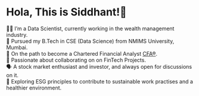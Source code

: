 # Hola, This is Siddhant!👋

👨‍💻 I’m a Data Scientist, currently working in the wealth management industry. <br/>
🏫 Pursued my B.Tech in CSE (Data Science) from NMIMS University, Mumbai. <br/>
💸 On the path to become a Chartered Financial Analyst [CFA&reg;](https://www.cfainstitute.org/en/programs/cfa).<br/>
💭 Passionate about collaborating on on FinTech Projects.<br/>
🗣️ A stock market enthusiast and investor, and always open for discussions on it.<br/>
🏡 Exploring ESG principles to contribute to sustainable work practises and a healthier environment.<br/>

<!--
## 💻 Tech Stack:

### Programming:
![Python](https://img.shields.io/badge/python-3670A0?style=flat&logo=python&logoColor=ffdd54) 
![R](https://img.shields.io/badge/r-%23276DC3.svg?style=flat&logo=r&logoColor=white)
![NumPy](https://img.shields.io/badge/numpy-%23013243.svg?style=flat&logo=numpy&logoColor=white) 
![Matplotlib](https://img.shields.io/badge/Matplotlib-%23ffffff.svg?style=flat&logo=Matplotlib&logoColor=black) 
![Pandas](https://img.shields.io/badge/pandas-%23150458.svg?style=flat&logo=pandas&logoColor=white) 
![Plotly](https://img.shields.io/badge/Plotly-%233F4F75.svg?style=flat&logo=plotly&logoColor=white) 
![scikit-learn](https://img.shields.io/badge/scikit--learn-%23F7931E.svg?style=flat&logo=scikit-learn&logoColor=white) 
![PyTorch](https://img.shields.io/badge/PyTorch-%23EE4C2C.svg?style=flat&logo=PyTorch&logoColor=white) 
![TensorFlow](https://img.shields.io/badge/TensorFlow-%23FF6F00.svg?style=flat&logo=TensorFlow&logoColor=white)
![Scipy](https://img.shields.io/badge/SciPy-%230C55A5.svg?style=flat&logo=scipy&logoColor=%white) 
![mlflow](https://img.shields.io/badge/mlflow-%23d9ead3.svg?style=flat&logo=numpy&logoColor=blue)  
![Shell Script](https://img.shields.io/badge/shell_script-%23121011.svg?style=flat&logo=gnu-bash&logoColor=white) 
![Anaconda](https://img.shields.io/badge/Anaconda-%2344A833.svg?style=flat&logo=anaconda&logoColor=white)

### Cloud Platforms:
![AWS](https://img.shields.io/badge/AWS-%23FF9900.svg?style=flat&logo=amazon-aws&logoColor=white) 
![Azure](https://img.shields.io/badge/azure-%230072C6.svg?style=flat&logo=microsoftazure&logoColor=white) 
![Google Cloud](https://img.shields.io/badge/GoogleCloud-%234285F4.svg?style=flat&logo=google-cloud&logoColor=white) 
![Heroku](https://img.shields.io/badge/heroku-%23430098.svg?style=flat&logo=heroku&logoColor=white) 
![Oracle](https://img.shields.io/badge/Oracle-F80000?style=flat&logo=oracle&logoColor=white) 

### Big Data
![Apache Spark](https://img.shields.io/badge/Apache%20Spark-FDEE21?style=flat&logo=apachespark&logoColor=black) 
![Apache Kafka](https://img.shields.io/badge/Apache%20Kafka-000?style=flat&logo=apachekafka) 
![Apache Hadoop](https://img.shields.io/badge/Apache%20Hadoop-66CCFF?style=flat&logo=apachehadoop&logoColor=black) 
![Apache Hive](https://img.shields.io/badge/Apache%20Hive-FDEE21?style=flat&logo=apachehive&logoColor=black) 
![Apache Airflow](https://img.shields.io/badge/Apache%20Airflow-017CEE?style=flat&logo=Apache%20Airflow&logoColor=white) 

### Databases
![AmazonDynamoDB](https://img.shields.io/badge/Amazon%20DynamoDB-4053D6?style=flat&logo=Amazon%20DynamoDB&logoColor=white)
![ApacheCassandra](https://img.shields.io/badge/cassandra-%231287B1.svg?style=flat&logo=apache-cassandra&logoColor=white) 
![Couchbase](https://img.shields.io/badge/Couchbase-EA2328?style=flat&logo=couchbase&logoColor=white) 
![MariaDB](https://img.shields.io/badge/MariaDB-003545?style=flat&logo=mariadb&logoColor=white) 
![MongoDB](https://img.shields.io/badge/MongoDB-%234ea94b.svg?style=flat&logo=mongodb&logoColor=white) 
![MySQL](https://img.shields.io/badge/mysql-%2300000f.svg?style=flat&logo=mysql&logoColor=white) 
![Neo4J](https://img.shields.io/badge/Neo4j-008CC1?style=flat&logo=neo4j&logoColor=white) 
![Postgres](https://img.shields.io/badge/postgres-%23316192.svg?style=flat&logo=postgresql&logoColor=white) 
![Redis](https://img.shields.io/badge/redis-%23DD0031.svg?style=flat&logo=redis&logoColor=white) 
![Single Store](https://img.shields.io/badge/Single%20Store-AA00FF?style=flat&logo=singlestore&logoColor=white) 
![SQLite](https://img.shields.io/badge/sqlite-%2307405e.svg?style=flat&logo=sqlite&logoColor=white) 

### Devops
![AZUREDEVOPS](https://img.shields.io/badge/azuredevops-0078D7.svg?style=flat&logo=azuredevops&logoColor=white&color=%230078D7) 
![Docker](https://img.shields.io/badge/docker-%230db7ed.svg?style=flat&logo=docker&logoColor=white) 
![Kubernetes](https://img.shields.io/badge/kubernetes-%23326ce5.svg?style=flat&logo=kubernetes&logoColor=white) 
![Jira](https://img.shields.io/badge/jira-%230A0FFF.svg?style=flat&logo=jira&logoColor=white) 
![Jenkins](https://img.shields.io/badge/jenkins-%232C5263.svg?style=flat&logo=jenkins&logoColor=white) 
![Notion](https://img.shields.io/badge/Notion-%23000000.svg?style=flat&logo=notion&logoColor=white) 
![Postman](https://img.shields.io/badge/Postman-FF6C37?style=flat&logo=postman&logoColor=white) 
![Power Bi](https://img.shields.io/badge/power_bi-F2C811?style=flat&logo=powerbi&logoColor=black)


## 📊 GitHub Stats:
![](https://github-readme-stats.vercel.app/api?username=siddhant4902&theme=radical&hide_border=false&include_all_commits=false&count_private=false)<br/>

![](https://github-readme-streak-stats.herokuapp.com/?user=siddhant4902&theme=dark&hide_border=false)<br/>
![](https://github-readme-stats.vercel.app/api/top-langs/?username=siddhant4902&theme=dark&hide_border=false&include_all_commits=false&count_private=false&layout=compact)
-->

